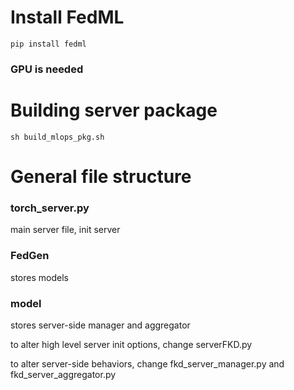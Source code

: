 # Install FedML
```
pip install fedml
```

### GPU is needed

# Building server package

```
sh build_mlops_pkg.sh
```

# General file structure

### torch_server.py
main server file, init server 

### FedGen
stores models

### model
stores server-side manager and aggregator

to alter high level server init options, change serverFKD.py

to alter server-side behaviors, change fkd_server_manager.py and fkd_server_aggregator.py